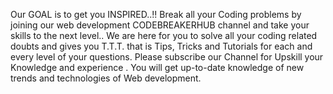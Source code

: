 Our GOAL is to get you INSPIRED..!!
Break all your Coding problems by joining our web development CODEBREAKERHUB channel and take your skills to the next level.. We are here for you to solve all your coding related doubts and gives you T.T.T. that is Tips, Tricks and Tutorials for each and every level of your questions. 
Please subscribe our Channel for Upskill your Knowledge and  experience .
You will get up-to-date knowledge of new trends and technologies of Web development.

